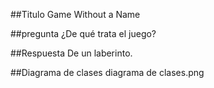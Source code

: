 ##Titulo 
Game Without a Name


##pregunta
¿De qué trata el juego?

##Respuesta 
De un laberinto.

##Diagrama de clases
diagrama de clases.png